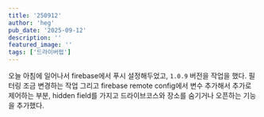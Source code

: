 ```yaml
---
title: '250912'
author: 'heg'
pub_date: '2025-09-12'
description: ''
featured_image: ''
tags: ['드라이버펍']
---
```


오늘 아침에 일어나서 firebase에서 푸시 설정해두었고, `1.0.9` 버전을 작업을 했다. 필터링 조금 변경하는 작업 그리고 firebase remote config에서 변수 추가해서 추가로 제어하는 부분, hidden field를 가지고 드라이브코스와 장소를 숨기거나 오픈하는 기능을 추가했다. 